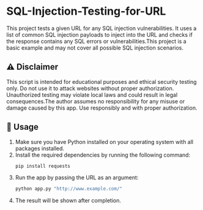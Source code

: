 # SQL-Injection-Testing-for-URL

This project tests a given URL for any SQL injection vulnerabilities. It uses a list of common SQL injection payloads to inject into the URL and checks if the response contains any SQL errors or vulnerabilities.This project is a basic example and may not cover all possible SQL injection scenarios.

## ⚠️ Disclaimer
This script is intended for educational purposes and ethical security testing only. Do not use it to attack websites without proper authorization. Unauthorized testing may violate local laws and could result in legal consequences.The author assumes no responsibility for any misuse or damage caused by this app. Use responsibly and with proper authorization.


## 🚀 Usage

1. Make sure you have Python installed on your operating system with all packages installed.
2. Install the required dependencies by running the following command:
   ```bash
   pip install requests
   ```
3. Run the app by passing the URL as an argument:
   ```bash
   python app.py "http://www.example.com/"
   ```
4. The result will be shown after completion.
